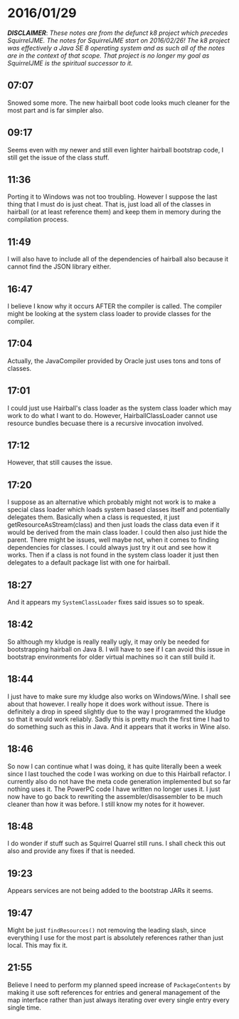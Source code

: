 # 2016/01/29

***DISCLAIMER***: _These notes are from the defunct k8 project which_
_precedes SquirrelJME. The notes for SquirrelJME start on 2016/02/26!_
_The k8 project was effectively a Java SE 8 operating system and as such_
_all of the notes are in the context of that scope. That project is no_
_longer my goal as SquirrelJME is the spiritual successor to it._

## 07:07

Snowed some more. The new hairball boot code looks much cleaner for the most
part and is far simpler also.

## 09:17

Seems even with my newer and still even lighter hairball bootstrap code, I
still get the issue of the class stuff.

## 11:36

Porting it to Windows was not too troubling. However I suppose the last thing
that I must do is just cheat. That is, just load all of the classes in hairball
(or at least reference them) and keep them in memory during the compilation
process.

## 11:49

I will also have to include all of the dependencies of hairball also because it
cannot find the JSON library either.

## 16:47

I believe I know why it occurs AFTER the compiler is called. The compiler might
be looking at the system class loader to provide classes for the compiler.

## 17:04

Actually, the JavaCompiler provided by Oracle just uses tons and tons of
classes.

## 17:01

I could just use Hairball's class loader as the system class loader which may
work to do what I want to do. However, HairballClassLoader cannot use resource
bundles becuase there is a recursive invocation involved.

## 17:12

However, that still causes the issue.

## 17:20

I suppose as an alternative which probably might not work is to make a special
class loader which loads system based classes itself and potentially delegates
them. Basically when a class is requested, it just getResourceAsStream(class)
and then just loads the class data even if it would be derived from the main
class loader. I could then also just hide the parent. There might be issues,
well maybe not, when it comes to finding dependencies for classes. I could
always just try it out and see how it works. Then if a class is not found in
the system class loader it just then delegates to a default package list with
one for hairball.

## 18:27

And it appears my `SystemClassLoader` fixes said issues so to speak.

## 18:42

So although my kludge is really really ugly, it may only be needed for
bootstrapping hairball on Java 8. I will have to see if I can avoid this
issue in bootstrap environments for older virtual machines so it can still
build it.

## 18:44

I just have to make sure my kludge also works on Windows/Wine. I shall see
about that however. I really hope it does work without issue. There is
definitely a drop in speed slightly due to the way I programmed the kludge so
that it would work reliably. Sadly this is pretty much the first time I had to
do something such as this in Java. And it appears that it works in Wine also.

## 18:46

So now I can continue what I was doing, it has quite literally been a week
since I last touched the code I was working on due to this Hairball refactor.
I currently also do not have the meta code generation implemented but so far
nothing uses it. The PowerPC code I have written no longer uses it. I just now
have to go back to rewriting the assembler/disassembler to be much cleaner than
how it was before. I still know my notes for it however.

## 18:48

I do wonder if stuff such as Squirrel Quarrel still runs. I shall check this
out also and provide any fixes if that is needed.

## 19:23

Appears services are not being added to the bootstrap JARs it seems.

## 19:47

Might be just `findResources()` not removing the leading slash, since
everything I use for the most part is absolutely references rather than just
local. This may fix it.

## 21:55

Believe I need to perform my planned speed increase of `PackageContents` by
making it use soft references for entries and general management of the map
interface rather than just always iterating over every single entry every
single time.

